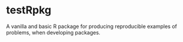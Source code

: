 # testRpkg

A vanilla and basic R package for producing reproducible examples of problems, when developing packages.
